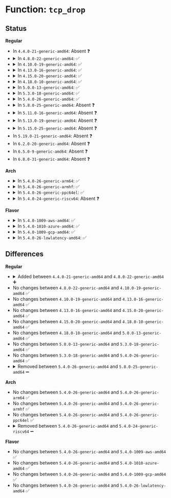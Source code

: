 # Function: <code>tcp_drop</code>

## Status
<b>Regular</b>
<ul>
<li>
In <code>4.4.0-21-generic-amd64</code>: Absent ❓
</li>
<li>
<details>
<summary>In <code>4.8.0-22-generic-amd64</code>: ✅</summary>

```c
void tcp_drop(struct sock * sk, struct sk_buff * skb)
```

```json
{
  "name": "tcp_drop",
  "collision_type": "Unique Static",
  "inline_type": "No",
  "funcs": [
    {
      "addr": 18446744071587068400,
      "name": "tcp_drop",
      "external": false,
      "loc": "net/ipv4/tcp_input.c:4333",
      "file": "net/ipv4/tcp_input.c",
      "inline": "seen, unknown",
      "caller_inline": [],
      "caller_func": [
        "net/ipv4/tcp_input.c:tcp_rcv_state_process",
        "net/ipv4/tcp_input.c:tcp_rcv_state_process",
        "net/ipv4/tcp_input.c:tcp_rcv_established",
        "net/ipv4/tcp_input.c:tcp_validate_incoming",
        "net/ipv4/tcp_input.c:tcp_data_queue",
        "net/ipv4/tcp_input.c:tcp_data_queue",
        "net/ipv4/tcp_input.c:tcp_data_queue",
        "net/ipv4/tcp_input.c:tcp_data_queue"
      ]
    }
  ],
  "symbols": [
    {
      "addr": 18446744071587068400,
      "name": "tcp_drop",
      "section": ".text",
      "bind": "STB_LOCAL",
      "size": 55
    }
  ]
}
```
</details>
</li>
<li>
<details>
<summary>In <code>4.10.0-19-generic-amd64</code>: ✅</summary>

```c
void tcp_drop(struct sock * sk, struct sk_buff * skb)
```

```json
{
  "name": "tcp_drop",
  "collision_type": "Unique Static",
  "inline_type": "No",
  "funcs": [
    {
      "addr": 18446744071587264912,
      "name": "tcp_drop",
      "external": false,
      "loc": "net/ipv4/tcp_input.c:4349",
      "file": "net/ipv4/tcp_input.c",
      "inline": "seen, unknown",
      "caller_inline": [],
      "caller_func": [
        "net/ipv4/tcp_input.c:tcp_rcv_state_process",
        "net/ipv4/tcp_input.c:tcp_rcv_state_process",
        "net/ipv4/tcp_input.c:tcp_rcv_established",
        "net/ipv4/tcp_input.c:tcp_validate_incoming",
        "net/ipv4/tcp_input.c:tcp_prune_ofo_queue",
        "net/ipv4/tcp_input.c:tcp_data_queue",
        "net/ipv4/tcp_input.c:tcp_data_queue",
        "net/ipv4/tcp_input.c:tcp_data_queue"
      ]
    }
  ],
  "symbols": [
    {
      "addr": 18446744071587264912,
      "name": "tcp_drop",
      "section": ".text",
      "bind": "STB_LOCAL",
      "size": 55
    }
  ]
}
```
</details>
</li>
<li>
<details>
<summary>In <code>4.13.0-16-generic-amd64</code>: ✅</summary>

```c
void tcp_drop(struct sock * sk, struct sk_buff * skb)
```

```json
{
  "name": "tcp_drop",
  "collision_type": "Unique Static",
  "inline_type": "No",
  "funcs": [
    {
      "addr": 18446744071587397200,
      "name": "tcp_drop",
      "external": false,
      "loc": "net/ipv4/tcp_input.c:4308",
      "file": "net/ipv4/tcp_input.c",
      "inline": "seen, unknown",
      "caller_inline": [],
      "caller_func": [
        "net/ipv4/tcp_input.c:tcp_rcv_state_process",
        "net/ipv4/tcp_input.c:tcp_rcv_state_process",
        "net/ipv4/tcp_input.c:tcp_rcv_established",
        "net/ipv4/tcp_input.c:tcp_validate_incoming",
        "net/ipv4/tcp_input.c:tcp_data_queue",
        "net/ipv4/tcp_input.c:tcp_data_queue",
        "net/ipv4/tcp_input.c:tcp_data_queue"
      ]
    }
  ],
  "symbols": [
    {
      "addr": 18446744071587397200,
      "name": "tcp_drop",
      "section": ".text",
      "bind": "STB_LOCAL",
      "size": 55
    }
  ]
}
```
</details>
</li>
<li>
<details>
<summary>In <code>4.15.0-20-generic-amd64</code>: ✅</summary>

```c
void tcp_drop(struct sock * sk, struct sk_buff * skb)
```

```json
{
  "name": "tcp_drop",
  "collision_type": "Unique Static",
  "inline_type": "No",
  "funcs": [
    {
      "addr": 18446744071587918848,
      "name": "tcp_drop",
      "external": false,
      "loc": "net/ipv4/tcp_input.c:4285",
      "file": "net/ipv4/tcp_input.c",
      "inline": "seen, unknown",
      "caller_inline": [],
      "caller_func": [
        "net/ipv4/tcp_input.c:tcp_rcv_state_process",
        "net/ipv4/tcp_input.c:tcp_rcv_state_process",
        "net/ipv4/tcp_input.c:tcp_rcv_established",
        "net/ipv4/tcp_input.c:tcp_validate_incoming",
        "net/ipv4/tcp_input.c:tcp_data_queue",
        "net/ipv4/tcp_input.c:tcp_data_queue",
        "net/ipv4/tcp_input.c:tcp_data_queue"
      ]
    }
  ],
  "symbols": [
    {
      "addr": 18446744071587918848,
      "name": "tcp_drop",
      "section": ".text",
      "bind": "STB_LOCAL",
      "size": 55
    }
  ]
}
```
</details>
</li>
<li>
<details>
<summary>In <code>4.18.0-10-generic-amd64</code>: ✅</summary>

```c
void tcp_drop(struct sock * sk, struct sk_buff * skb)
```

```json
{
  "name": "tcp_drop",
  "collision_type": "Unique Static",
  "inline_type": "No",
  "funcs": [
    {
      "addr": 18446744071588267648,
      "name": "tcp_drop",
      "external": false,
      "loc": "net/ipv4/tcp_input.c:4385",
      "file": "net/ipv4/tcp_input.c",
      "inline": "seen, unknown",
      "caller_inline": [],
      "caller_func": [
        "net/ipv4/tcp_input.c:tcp_rcv_state_process",
        "net/ipv4/tcp_input.c:tcp_rcv_established",
        "net/ipv4/tcp_input.c:tcp_validate_incoming",
        "net/ipv4/tcp_input.c:tcp_data_queue",
        "net/ipv4/tcp_input.c:tcp_data_queue",
        "net/ipv4/tcp_input.c:tcp_data_queue",
        "net/ipv4/tcp_input.c:tcp_data_queue",
        "net/ipv4/tcp_input.c:tcp_data_queue"
      ]
    }
  ],
  "symbols": [
    {
      "addr": 18446744071588267648,
      "name": "tcp_drop",
      "section": ".text",
      "bind": "STB_LOCAL",
      "size": 59
    }
  ]
}
```
</details>
</li>
<li>
<details>
<summary>In <code>5.0.0-13-generic-amd64</code>: ✅</summary>

```c
void tcp_drop(struct sock * sk, struct sk_buff * skb)
```

```json
{
  "name": "tcp_drop",
  "collision_type": "Unique Static",
  "inline_type": "No",
  "funcs": [
    {
      "addr": 18446744071588456128,
      "name": "tcp_drop",
      "external": false,
      "loc": "net/ipv4/tcp_input.c:4402",
      "file": "net/ipv4/tcp_input.c",
      "inline": "seen, unknown",
      "caller_inline": [],
      "caller_func": [
        "net/ipv4/tcp_input.c:tcp_rcv_state_process",
        "net/ipv4/tcp_input.c:tcp_rcv_established",
        "net/ipv4/tcp_input.c:tcp_validate_incoming",
        "net/ipv4/tcp_input.c:tcp_data_queue",
        "net/ipv4/tcp_input.c:tcp_data_queue",
        "net/ipv4/tcp_input.c:tcp_data_queue",
        "net/ipv4/tcp_input.c:tcp_data_queue",
        "net/ipv4/tcp_input.c:tcp_data_queue"
      ]
    }
  ],
  "symbols": [
    {
      "addr": 18446744071588456128,
      "name": "tcp_drop",
      "section": ".text",
      "bind": "STB_LOCAL",
      "size": 59
    }
  ]
}
```
</details>
</li>
<li>
<details>
<summary>In <code>5.3.0-18-generic-amd64</code>: ✅</summary>

```c
void tcp_drop(struct sock * sk, struct sk_buff * skb)
```

```json
{
  "name": "tcp_drop",
  "collision_type": "Unique Static",
  "inline_type": "No",
  "funcs": [
    {
      "addr": 18446744071588862256,
      "name": "tcp_drop",
      "external": false,
      "loc": "net/ipv4/tcp_input.c:4419",
      "file": "net/ipv4/tcp_input.c",
      "inline": "seen, unknown",
      "caller_inline": [],
      "caller_func": [
        "net/ipv4/tcp_input.c:tcp_rcv_state_process",
        "net/ipv4/tcp_input.c:tcp_rcv_synsent_state_process",
        "net/ipv4/tcp_input.c:tcp_rcv_established",
        "net/ipv4/tcp_input.c:tcp_validate_incoming",
        "net/ipv4/tcp_input.c:tcp_data_queue",
        "net/ipv4/tcp_input.c:tcp_data_queue",
        "net/ipv4/tcp_input.c:tcp_data_queue_ofo",
        "net/ipv4/tcp_input.c:tcp_data_queue_ofo",
        "net/ipv4/tcp_input.c:tcp_data_queue_ofo",
        "net/ipv4/tcp_input.c:tcp_data_queue_ofo"
      ]
    }
  ],
  "symbols": [
    {
      "addr": 18446744071588862256,
      "name": "tcp_drop",
      "section": ".text",
      "bind": "STB_LOCAL",
      "size": 63
    }
  ]
}
```
</details>
</li>
<li>
<details>
<summary>In <code>5.4.0-26-generic-amd64</code>: ✅</summary>

```c
void tcp_drop(struct sock * sk, struct sk_buff * skb)
```

```json
{
  "name": "tcp_drop",
  "collision_type": "Unique Static",
  "inline_type": "No",
  "funcs": [
    {
      "addr": 18446744071589086016,
      "name": "tcp_drop",
      "external": false,
      "loc": "net/ipv4/tcp_input.c:4469",
      "file": "net/ipv4/tcp_input.c",
      "inline": "seen, unknown",
      "caller_inline": [],
      "caller_func": [
        "net/ipv4/tcp_input.c:tcp_rcv_state_process",
        "net/ipv4/tcp_input.c:tcp_rcv_synsent_state_process",
        "net/ipv4/tcp_input.c:tcp_rcv_established",
        "net/ipv4/tcp_input.c:tcp_validate_incoming",
        "net/ipv4/tcp_input.c:tcp_data_queue",
        "net/ipv4/tcp_input.c:tcp_data_queue",
        "net/ipv4/tcp_input.c:tcp_data_queue_ofo",
        "net/ipv4/tcp_input.c:tcp_data_queue_ofo",
        "net/ipv4/tcp_input.c:tcp_data_queue_ofo",
        "net/ipv4/tcp_input.c:tcp_data_queue_ofo"
      ]
    }
  ],
  "symbols": [
    {
      "addr": 18446744071589086016,
      "name": "tcp_drop",
      "section": ".text",
      "bind": "STB_LOCAL",
      "size": 63
    }
  ]
}
```
</details>
</li>
<li>
<details>
<summary>In <code>5.8.0-25-generic-amd64</code>: Absent ❓</summary>

```json
{
  "name": "tcp_drop",
  "collision_type": "Unique Static",
  "inline_type": "Full",
  "funcs": [
    {
      "addr": 18446744071590094050,
      "name": "tcp_drop",
      "external": false,
      "loc": "net/ipv4/tcp_input.c:4498",
      "file": "net/ipv4/tcp_input.c",
      "inline": "not declared, inlined",
      "caller_inline": [
        "net/ipv4/tcp_input.c:tcp_rcv_state_process",
        "net/ipv4/tcp_input.c:tcp_rcv_synsent_state_process",
        "net/ipv4/tcp_input.c:tcp_rcv_established",
        "net/ipv4/tcp_input.c:tcp_validate_incoming",
        "net/ipv4/tcp_input.c:tcp_prune_ofo_queue",
        "net/ipv4/tcp_input.c:tcp_data_queue",
        "net/ipv4/tcp_input.c:tcp_data_queue_ofo",
        "net/ipv4/tcp_input.c:tcp_data_queue_ofo",
        "net/ipv4/tcp_input.c:tcp_data_queue_ofo",
        "net/ipv4/tcp_input.c:tcp_data_queue_ofo",
        "net/ipv4/tcp_input.c:tcp_ofo_queue"
      ],
      "caller_func": []
    }
  ],
  "symbols": []
}
```
</details>
</li>
<li>
<details>
<summary>In <code>5.11.0-16-generic-amd64</code>: Absent ❓</summary>

```json
{
  "name": "tcp_drop",
  "collision_type": "Unique Static",
  "inline_type": "Full",
  "funcs": [
    {
      "addr": 18446744071590140194,
      "name": "tcp_drop",
      "external": false,
      "loc": "net/ipv4/tcp_input.c:4636",
      "file": "net/ipv4/tcp_input.c",
      "inline": "not declared, inlined",
      "caller_inline": [
        "net/ipv4/tcp_input.c:tcp_rcv_state_process",
        "net/ipv4/tcp_input.c:tcp_rcv_synsent_state_process",
        "net/ipv4/tcp_input.c:tcp_rcv_established",
        "net/ipv4/tcp_input.c:tcp_validate_incoming",
        "net/ipv4/tcp_input.c:tcp_prune_ofo_queue",
        "net/ipv4/tcp_input.c:tcp_data_queue",
        "net/ipv4/tcp_input.c:tcp_data_queue_ofo",
        "net/ipv4/tcp_input.c:tcp_data_queue_ofo",
        "net/ipv4/tcp_input.c:tcp_data_queue_ofo",
        "net/ipv4/tcp_input.c:tcp_data_queue_ofo",
        "net/ipv4/tcp_input.c:tcp_ofo_queue"
      ],
      "caller_func": []
    }
  ],
  "symbols": []
}
```
</details>
</li>
<li>
<details>
<summary>In <code>5.13.0-19-generic-amd64</code>: Absent ❓</summary>

```json
{
  "name": "tcp_drop",
  "collision_type": "Unique Static",
  "inline_type": "Full",
  "funcs": [
    {
      "addr": 18446744071590054706,
      "name": "tcp_drop",
      "external": false,
      "loc": "net/ipv4/tcp_input.c:4646",
      "file": "net/ipv4/tcp_input.c",
      "inline": "not declared, inlined",
      "caller_inline": [
        "net/ipv4/tcp_input.c:tcp_rcv_state_process",
        "net/ipv4/tcp_input.c:tcp_rcv_synsent_state_process",
        "net/ipv4/tcp_input.c:tcp_rcv_established",
        "net/ipv4/tcp_input.c:tcp_validate_incoming",
        "net/ipv4/tcp_input.c:tcp_prune_ofo_queue",
        "net/ipv4/tcp_input.c:tcp_data_queue",
        "net/ipv4/tcp_input.c:tcp_data_queue_ofo",
        "net/ipv4/tcp_input.c:tcp_data_queue_ofo",
        "net/ipv4/tcp_input.c:tcp_data_queue_ofo",
        "net/ipv4/tcp_input.c:tcp_ofo_queue"
      ],
      "caller_func": []
    }
  ],
  "symbols": []
}
```
</details>
</li>
<li>
<details>
<summary>In <code>5.15.0-25-generic-amd64</code>: Absent ❓</summary>

```json
{
  "name": "tcp_drop",
  "collision_type": "Unique Static",
  "inline_type": "Full",
  "funcs": [
    {
      "addr": 18446744071590828404,
      "name": "tcp_drop",
      "external": false,
      "loc": "net/ipv4/tcp_input.c:4680",
      "file": "net/ipv4/tcp_input.c",
      "inline": "not declared, inlined",
      "caller_inline": [
        "net/ipv4/tcp_input.c:tcp_rcv_state_process",
        "net/ipv4/tcp_input.c:tcp_rcv_synsent_state_process",
        "net/ipv4/tcp_input.c:tcp_rcv_established",
        "net/ipv4/tcp_input.c:tcp_validate_incoming",
        "net/ipv4/tcp_input.c:tcp_prune_ofo_queue",
        "net/ipv4/tcp_input.c:tcp_data_queue",
        "net/ipv4/tcp_input.c:tcp_data_queue_ofo",
        "net/ipv4/tcp_input.c:tcp_data_queue_ofo",
        "net/ipv4/tcp_input.c:tcp_data_queue_ofo",
        "net/ipv4/tcp_input.c:tcp_ofo_queue"
      ],
      "caller_func": []
    }
  ],
  "symbols": []
}
```
</details>
</li>
<li>
In <code>5.19.0-21-generic-amd64</code>: Absent ❓
</li>
<li>
In <code>6.2.0-20-generic-amd64</code>: Absent ❓
</li>
<li>
In <code>6.5.0-9-generic-amd64</code>: Absent ❓
</li>
<li>
In <code>6.8.0-31-generic-amd64</code>: Absent ❓
</li>
</ul>
<b>Arch</b>
<ul>
<li>
<details>
<summary>In <code>5.4.0-26-generic-arm64</code>: ✅</summary>

```c
void tcp_drop(struct sock * sk, struct sk_buff * skb)
```

```json
{
  "name": "tcp_drop",
  "collision_type": "Unique Static",
  "inline_type": "No",
  "funcs": [
    {
      "addr": 18446603336502706248,
      "name": "tcp_drop",
      "external": false,
      "loc": "net/ipv4/tcp_input.c:4469",
      "file": "net/ipv4/tcp_input.c",
      "inline": "seen, unknown",
      "caller_inline": [],
      "caller_func": [
        "net/ipv4/tcp_input.c:tcp_rcv_state_process",
        "net/ipv4/tcp_input.c:tcp_rcv_synsent_state_process",
        "net/ipv4/tcp_input.c:tcp_rcv_established",
        "net/ipv4/tcp_input.c:tcp_validate_incoming",
        "net/ipv4/tcp_input.c:tcp_data_queue",
        "net/ipv4/tcp_input.c:tcp_data_queue",
        "net/ipv4/tcp_input.c:tcp_data_queue_ofo",
        "net/ipv4/tcp_input.c:tcp_data_queue_ofo",
        "net/ipv4/tcp_input.c:tcp_data_queue_ofo",
        "net/ipv4/tcp_input.c:tcp_data_queue_ofo"
      ]
    }
  ],
  "symbols": [
    {
      "addr": 18446603336502706248,
      "name": "tcp_drop",
      "section": ".text",
      "bind": "STB_LOCAL",
      "size": 116
    }
  ]
}
```
</details>
</li>
<li>
<details>
<summary>In <code>5.4.0-26-generic-armhf</code>: ✅</summary>

```c
void tcp_drop(struct sock * sk, struct sk_buff * skb)
```

```json
{
  "name": "tcp_drop",
  "collision_type": "Unique Static",
  "inline_type": "No",
  "funcs": [
    {
      "addr": 3235402792,
      "name": "tcp_drop",
      "external": false,
      "loc": "net/ipv4/tcp_input.c:4469",
      "file": "net/ipv4/tcp_input.c",
      "inline": "seen, unknown",
      "caller_inline": [],
      "caller_func": [
        "net/ipv4/tcp_input.c:tcp_rcv_state_process",
        "net/ipv4/tcp_input.c:tcp_rcv_synsent_state_process",
        "net/ipv4/tcp_input.c:tcp_rcv_established",
        "net/ipv4/tcp_input.c:tcp_validate_incoming",
        "net/ipv4/tcp_input.c:tcp_data_queue",
        "net/ipv4/tcp_input.c:tcp_data_queue",
        "net/ipv4/tcp_input.c:tcp_data_queue_ofo",
        "net/ipv4/tcp_input.c:tcp_data_queue_ofo",
        "net/ipv4/tcp_input.c:tcp_data_queue_ofo",
        "net/ipv4/tcp_input.c:tcp_data_queue_ofo"
      ]
    }
  ],
  "symbols": [
    {
      "addr": 3235402792,
      "name": "tcp_drop",
      "section": ".text",
      "bind": "STB_LOCAL",
      "size": 80
    }
  ]
}
```
</details>
</li>
<li>
<details>
<summary>In <code>5.4.0-26-generic-ppc64el</code>: ✅</summary>

```c
void tcp_drop(struct sock * sk, struct sk_buff * skb)
```

```json
{
  "name": "tcp_drop",
  "collision_type": "Unique Static",
  "inline_type": "No",
  "funcs": [
    {
      "addr": 13835058055296315088,
      "name": "tcp_drop",
      "external": false,
      "loc": "net/ipv4/tcp_input.c:4469",
      "file": "net/ipv4/tcp_input.c",
      "inline": "seen, unknown",
      "caller_inline": [],
      "caller_func": [
        "net/ipv4/tcp_input.c:tcp_rcv_state_process",
        "net/ipv4/tcp_input.c:tcp_rcv_synsent_state_process",
        "net/ipv4/tcp_input.c:tcp_rcv_established",
        "net/ipv4/tcp_input.c:tcp_validate_incoming",
        "net/ipv4/tcp_input.c:tcp_data_queue",
        "net/ipv4/tcp_input.c:tcp_data_queue",
        "net/ipv4/tcp_input.c:tcp_data_queue_ofo",
        "net/ipv4/tcp_input.c:tcp_data_queue_ofo",
        "net/ipv4/tcp_input.c:tcp_data_queue_ofo",
        "net/ipv4/tcp_input.c:tcp_data_queue_ofo"
      ]
    }
  ],
  "symbols": [
    {
      "addr": 13835058055296315088,
      "name": "tcp_drop",
      "section": ".text",
      "bind": "STB_LOCAL",
      "size": 104
    }
  ]
}
```
</details>
</li>
<li>
<details>
<summary>In <code>5.4.0-24-generic-riscv64</code>: Absent ❓</summary>

```json
{
  "name": "tcp_drop",
  "collision_type": "Unique Static",
  "inline_type": "Full",
  "funcs": [
    {
      "addr": 18446743936278867402,
      "name": "tcp_drop",
      "external": false,
      "loc": "net/ipv4/tcp_input.c:4469",
      "file": "net/ipv4/tcp_input.c",
      "inline": "not declared, inlined",
      "caller_inline": [
        "net/ipv4/tcp_input.c:tcp_rcv_state_process",
        "net/ipv4/tcp_input.c:tcp_rcv_synsent_state_process",
        "net/ipv4/tcp_input.c:tcp_rcv_established",
        "net/ipv4/tcp_input.c:tcp_validate_incoming",
        "net/ipv4/tcp_input.c:tcp_data_queue",
        "net/ipv4/tcp_input.c:tcp_data_queue",
        "net/ipv4/tcp_input.c:tcp_data_queue_ofo",
        "net/ipv4/tcp_input.c:tcp_data_queue_ofo",
        "net/ipv4/tcp_input.c:tcp_data_queue_ofo"
      ],
      "caller_func": []
    }
  ],
  "symbols": []
}
```
</details>
</li>
</ul>
<b>Flavor</b>
<ul>
<li>
<details>
<summary>In <code>5.4.0-1009-aws-amd64</code>: ✅</summary>

```c
void tcp_drop(struct sock * sk, struct sk_buff * skb)
```

```json
{
  "name": "tcp_drop",
  "collision_type": "Unique Static",
  "inline_type": "No",
  "funcs": [
    {
      "addr": 18446744071588692400,
      "name": "tcp_drop",
      "external": false,
      "loc": "net/ipv4/tcp_input.c:4469",
      "file": "net/ipv4/tcp_input.c",
      "inline": "seen, unknown",
      "caller_inline": [],
      "caller_func": [
        "net/ipv4/tcp_input.c:tcp_rcv_state_process",
        "net/ipv4/tcp_input.c:tcp_rcv_synsent_state_process",
        "net/ipv4/tcp_input.c:tcp_rcv_established",
        "net/ipv4/tcp_input.c:tcp_validate_incoming",
        "net/ipv4/tcp_input.c:tcp_data_queue",
        "net/ipv4/tcp_input.c:tcp_data_queue",
        "net/ipv4/tcp_input.c:tcp_data_queue_ofo",
        "net/ipv4/tcp_input.c:tcp_data_queue_ofo",
        "net/ipv4/tcp_input.c:tcp_data_queue_ofo",
        "net/ipv4/tcp_input.c:tcp_data_queue_ofo"
      ]
    }
  ],
  "symbols": [
    {
      "addr": 18446744071588692400,
      "name": "tcp_drop",
      "section": ".text",
      "bind": "STB_LOCAL",
      "size": 63
    }
  ]
}
```
</details>
</li>
<li>
<details>
<summary>In <code>5.4.0-1010-azure-amd64</code>: ✅</summary>

```c
void tcp_drop(struct sock * sk, struct sk_buff * skb)
```

```json
{
  "name": "tcp_drop",
  "collision_type": "Unique Static",
  "inline_type": "No",
  "funcs": [
    {
      "addr": 18446744071588404384,
      "name": "tcp_drop",
      "external": false,
      "loc": "net/ipv4/tcp_input.c:4469",
      "file": "net/ipv4/tcp_input.c",
      "inline": "seen, unknown",
      "caller_inline": [],
      "caller_func": [
        "net/ipv4/tcp_input.c:tcp_rcv_state_process",
        "net/ipv4/tcp_input.c:tcp_rcv_synsent_state_process",
        "net/ipv4/tcp_input.c:tcp_rcv_established",
        "net/ipv4/tcp_input.c:tcp_validate_incoming",
        "net/ipv4/tcp_input.c:tcp_data_queue",
        "net/ipv4/tcp_input.c:tcp_data_queue",
        "net/ipv4/tcp_input.c:tcp_data_queue_ofo",
        "net/ipv4/tcp_input.c:tcp_data_queue_ofo",
        "net/ipv4/tcp_input.c:tcp_data_queue_ofo",
        "net/ipv4/tcp_input.c:tcp_data_queue_ofo"
      ]
    }
  ],
  "symbols": [
    {
      "addr": 18446744071588404384,
      "name": "tcp_drop",
      "section": ".text",
      "bind": "STB_LOCAL",
      "size": 63
    }
  ]
}
```
</details>
</li>
<li>
<details>
<summary>In <code>5.4.0-1009-gcp-amd64</code>: ✅</summary>

```c
void tcp_drop(struct sock * sk, struct sk_buff * skb)
```

```json
{
  "name": "tcp_drop",
  "collision_type": "Unique Static",
  "inline_type": "No",
  "funcs": [
    {
      "addr": 18446744071589128576,
      "name": "tcp_drop",
      "external": false,
      "loc": "net/ipv4/tcp_input.c:4469",
      "file": "net/ipv4/tcp_input.c",
      "inline": "seen, unknown",
      "caller_inline": [],
      "caller_func": [
        "net/ipv4/tcp_input.c:tcp_rcv_state_process",
        "net/ipv4/tcp_input.c:tcp_rcv_synsent_state_process",
        "net/ipv4/tcp_input.c:tcp_rcv_established",
        "net/ipv4/tcp_input.c:tcp_validate_incoming",
        "net/ipv4/tcp_input.c:tcp_data_queue",
        "net/ipv4/tcp_input.c:tcp_data_queue",
        "net/ipv4/tcp_input.c:tcp_data_queue_ofo",
        "net/ipv4/tcp_input.c:tcp_data_queue_ofo",
        "net/ipv4/tcp_input.c:tcp_data_queue_ofo",
        "net/ipv4/tcp_input.c:tcp_data_queue_ofo"
      ]
    }
  ],
  "symbols": [
    {
      "addr": 18446744071589128576,
      "name": "tcp_drop",
      "section": ".text",
      "bind": "STB_LOCAL",
      "size": 63
    }
  ]
}
```
</details>
</li>
<li>
<details>
<summary>In <code>5.4.0-26-lowlatency-amd64</code>: ✅</summary>

```c
void tcp_drop(struct sock * sk, struct sk_buff * skb)
```

```json
{
  "name": "tcp_drop",
  "collision_type": "Unique Static",
  "inline_type": "No",
  "funcs": [
    {
      "addr": 18446744071589168400,
      "name": "tcp_drop",
      "external": false,
      "loc": "net/ipv4/tcp_input.c:4469",
      "file": "net/ipv4/tcp_input.c",
      "inline": "seen, unknown",
      "caller_inline": [],
      "caller_func": [
        "net/ipv4/tcp_input.c:tcp_rcv_state_process",
        "net/ipv4/tcp_input.c:tcp_rcv_synsent_state_process",
        "net/ipv4/tcp_input.c:tcp_rcv_established",
        "net/ipv4/tcp_input.c:tcp_validate_incoming",
        "net/ipv4/tcp_input.c:tcp_data_queue",
        "net/ipv4/tcp_input.c:tcp_data_queue",
        "net/ipv4/tcp_input.c:tcp_data_queue_ofo",
        "net/ipv4/tcp_input.c:tcp_data_queue_ofo",
        "net/ipv4/tcp_input.c:tcp_data_queue_ofo",
        "net/ipv4/tcp_input.c:tcp_data_queue_ofo"
      ]
    }
  ],
  "symbols": [
    {
      "addr": 18446744071589168400,
      "name": "tcp_drop",
      "section": ".text",
      "bind": "STB_LOCAL",
      "size": 63
    }
  ]
}
```
</details>
</li>
</ul>

## Differences
<b>Regular</b>
<ul>
<li>
<details>
<summary>Added between <code>4.4.0-21-generic-amd64</code> and <code>4.8.0-22-generic-amd64</code> ➕</summary>

```c
void tcp_drop(struct sock * sk, struct sk_buff * skb)
```
</details>
</li>
<li>
No changes between <code>4.8.0-22-generic-amd64</code> and <code>4.10.0-19-generic-amd64</code> ✅
</li>
<li>
No changes between <code>4.10.0-19-generic-amd64</code> and <code>4.13.0-16-generic-amd64</code> ✅
</li>
<li>
No changes between <code>4.13.0-16-generic-amd64</code> and <code>4.15.0-20-generic-amd64</code> ✅
</li>
<li>
No changes between <code>4.15.0-20-generic-amd64</code> and <code>4.18.0-10-generic-amd64</code> ✅
</li>
<li>
No changes between <code>4.18.0-10-generic-amd64</code> and <code>5.0.0-13-generic-amd64</code> ✅
</li>
<li>
No changes between <code>5.0.0-13-generic-amd64</code> and <code>5.3.0-18-generic-amd64</code> ✅
</li>
<li>
No changes between <code>5.3.0-18-generic-amd64</code> and <code>5.4.0-26-generic-amd64</code> ✅
</li>
<li>
<details>
<summary>Removed between <code>5.4.0-26-generic-amd64</code> and <code>5.8.0-25-generic-amd64</code> ➖</summary>

```c
void tcp_drop(struct sock * sk, struct sk_buff * skb)
```
</details>
</li>
</ul>
<b>Arch</b>
<ul>
<li>
No changes between <code>5.4.0-26-generic-amd64</code> and <code>5.4.0-26-generic-arm64</code> ✅
</li>
<li>
No changes between <code>5.4.0-26-generic-amd64</code> and <code>5.4.0-26-generic-armhf</code> ✅
</li>
<li>
No changes between <code>5.4.0-26-generic-amd64</code> and <code>5.4.0-26-generic-ppc64el</code> ✅
</li>
<li>
<details>
<summary>Removed between <code>5.4.0-26-generic-amd64</code> and <code>5.4.0-24-generic-riscv64</code> ➖</summary>

```c
void tcp_drop(struct sock * sk, struct sk_buff * skb)
```
</details>
</li>
</ul>
<b>Flavor</b>
<ul>
<li>
No changes between <code>5.4.0-26-generic-amd64</code> and <code>5.4.0-1009-aws-amd64</code> ✅
</li>
<li>
No changes between <code>5.4.0-26-generic-amd64</code> and <code>5.4.0-1010-azure-amd64</code> ✅
</li>
<li>
No changes between <code>5.4.0-26-generic-amd64</code> and <code>5.4.0-1009-gcp-amd64</code> ✅
</li>
<li>
No changes between <code>5.4.0-26-generic-amd64</code> and <code>5.4.0-26-lowlatency-amd64</code> ✅
</li>
</ul>
